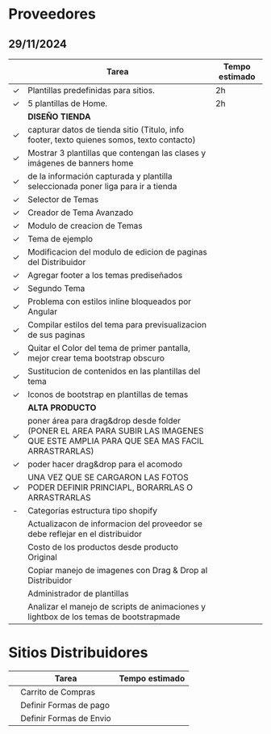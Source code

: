 # Proveedores

## 29/11/2024

||Tarea|Tempo estimado|
|---|---|---|
|&check;|Plantillas predefinidas para sitios.|2h|
|&check;|5 plantillas de Home.|2h|
|| **DISEÑO TIENDA** ||
|&check;|capturar datos de tienda sitio (Titulo, info footer, texto quienes somos, texto contacto)||
|&check;|Mostrar 3 plantillas que contengan las clases y imágenes de banners home||
|&check;|de la información capturada y plantilla seleccionada poner liga para ir a tienda||
|&check;|Selector de Temas||
|&check;|Creador de Tema Avanzado||
|&check;|Modulo de creacion de Temas||
|&check;|Tema de ejemplo||
|&check;|Modificacion del modulo de edicion de paginas del Distribuidor||
|&check;|Agregar footer a los temas prediseñados||
|&check;|Segundo Tema||
|&check;|Problema con estilos inline bloqueados por Angular||
|&check;|Compilar estilos del tema para previsualizacion de sus paginas||
|&check;|Quitar el Color del tema de primer pantalla, mejor crear tema bootstrap obscuro||
|&check;|Sustitucion de contenidos en las plantillas del tema||
|&check;|Iconos de bootstrap en plantillas de temas||
|| **ALTA PRODUCTO** ||
|&check;|poner área para drag&drop desde folder (PONER EL AREA PARA SUBIR LAS IMAGENES QUE ESTE AMPLIA PARA QUE SEA MAS FACIL ARRASTRARLAS)||
|&check;|poder hacer drag&drop para el acomodo||
|&check;|UNA VEZ QUE SE CARGARON LAS FOTOS PODER DEFINIR PRINCIAPL, BORARRLAS O ARRASTRARLAS||
|-|Categorías estructura tipo shopify||
||Actualizacon de informacion del proveedor se debe reflejar en el distribuidor||
||Costo de los productos desde producto Original||
||Copiar manejo de imagenes con Drag & Drop al Distribuidor||
||Administrador de plantillas||
||Analizar el manejo de scripts de animaciones y lightbox de los temas de bootstrapmade||

# Sitios Distribuidores

||Tarea|Tempo estimado|
|---|---|---|
||Carrito de Compras||
||Definir Formas de pago||
||Definir Formas de Envio||
